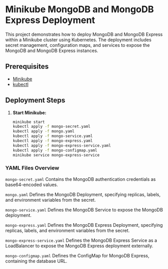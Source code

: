 # Minikube MongoDB and MongoDB Express Deployment

This project demonstrates how to deploy MongoDB and MongoDB Express within a Minikube cluster using Kubernetes. The deployment includes secret management, configuration maps, and services to expose the MongoDB and MongoDB Express instances.

## Prerequisites

- [Minikube](https://minikube.sigs.k8s.io/docs/start/)
- [kubectl](https://kubernetes.io/docs/tasks/tools/install-kubectl/)

## Deployment Steps

1. **Start Minikube:**

   ```bash
   minikube start
   kubectl apply -f mongo-secret.yaml
   kubectl apply -f mongo.yaml
   kubectl apply -f mongo-service.yaml
   kubectl apply -f mongo-express.yaml
   kubectl apply -f mongo-express-service.yaml
   kubectl apply -f mongo-configmap.yaml
   minikube service mongo-express-service

### YAML Files Overview

 `mongo-secret.yaml`
Contains the MongoDB authentication credentials as base64-encoded values.

 `mongo.yaml`
Defines the MongoDB Deployment, specifying replicas, labels, and environment variables from the secret.

 `mongo-service.yaml`
Defines the MongoDB Service to expose the MongoDB deployment.

 `mongo-express.yaml`
Defines the MongoDB Express Deployment, specifying replicas, labels, and environment variables from the secret.

 `mongo-express-service.yaml`
Defines the MongoDB Express Service as a LoadBalancer to expose the MongoDB Express deployment externally.

 `mongo-configmap.yaml`
Defines the ConfigMap for MongoDB Express, containing the database URL.
